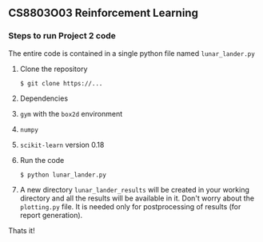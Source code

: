 ## CS8803O03 Reinforcement Learning
### Steps to run Project 2 code

The entire code is contained in a single python file named `lunar_lander.py`

1. Clone the repository

    ```
    $ git clone https://...
    ```

2. Dependencies
  1. `gym` with the `box2d` environment
  2. `numpy`
  3. `scikit-learn` version 0.18  

3. Run the code

    ```
    $ python lunar_lander.py
    ```

4. A new directory `lunar_lander_results` will be created in your working 
directory and all the results will be available in it. Don't worry about the 
`plotting.py` file. It is needed only for postprocessing of results (for 
report generation). 

Thats it!